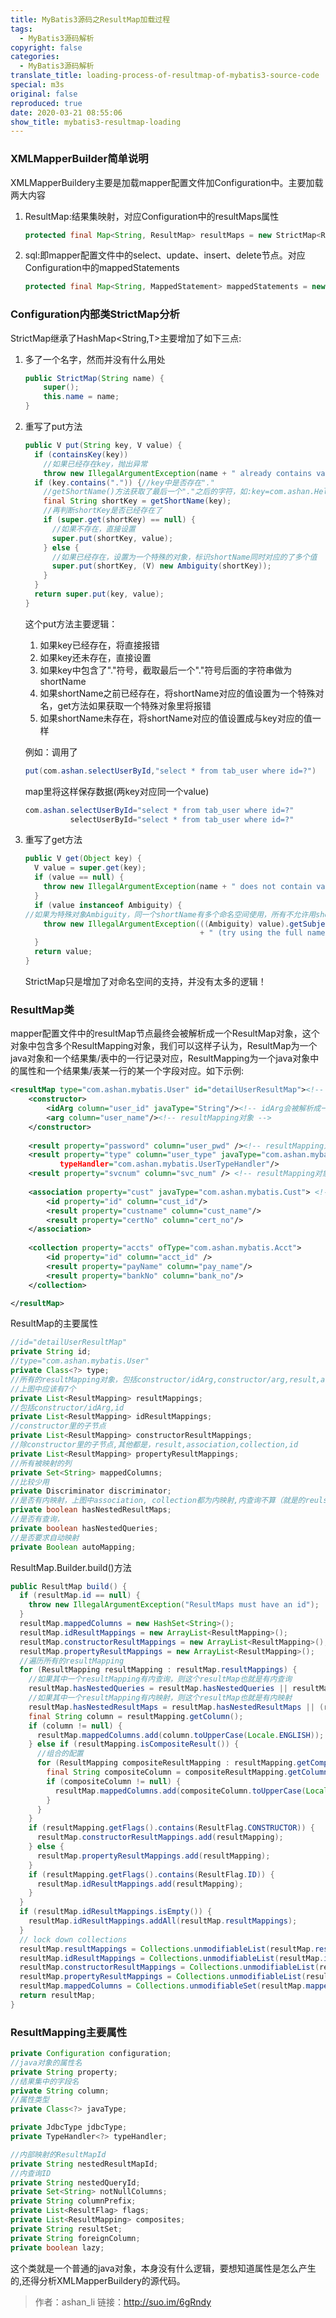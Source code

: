 ```yaml
---
title: MyBatis3源码之ResultMap加载过程
tags:
  - MyBatis3源码解析
copyright: false
categories:
  - MyBatis3源码解析
translate_title: loading-process-of-resultmap-of-mybatis3-source-code
special: m3s
original: false
reproduced: true
date: 2020-03-21 08:55:06
show_title: mybatis3-resultmap-loading
---
```



### XMLMapperBuilder简单说明  

XMLMapperBuildery主要是加载mapper配置文件加Configuration中。主要加载两大内容  

1.  ResultMap:结果集映射，对应Configuration中的resultMaps属性
    
    ```java
    protected final Map<String, ResultMap> resultMaps = new StrictMap<ResultMap>("Result Maps collection");
    ```
    
2.  sql:即mapper配置文件中的select、update、insert、delete节点。对应Configuration中的mappedStatements
    
    ```java
    protected final Map<String, MappedStatement> mappedStatements = new StrictMap<MappedStatement>("Mapped Statements collection");
    ```
    

### Configuration内部类StrictMap分析
StrictMap继承了HashMap<String,T>主要增加了如下三点:

1.  多了一个名字，然而并没有什么用处
    
    ```java
    public StrictMap(String name) {
        super();
        this.name = name;
    }
    ```
2.  重写了put方法
    
    ```java
    public V put(String key, V value) {
      if (containsKey(key))
        //如果已经存在key，抛出异常
        throw new IllegalArgumentException(name + " already contains value for " + key);
      if (key.contains(".")) {//key中是否存在"."
        //getShortName()方法获取了最后一个"."之后的字符，如:key=com.ashan.Hello,那么shortName=Hello
        final String shortKey = getShortName(key);
        //再判断shortKey是否已经存在了
        if (super.get(shortKey) == null) {
          //如果不存在，直接设置
          super.put(shortKey, value);
        } else {
          //如果已经存在，设置为一个特殊的对象，标识shortName同时对应的了多个值
          super.put(shortKey, (V) new Ambiguity(shortKey));
        }
      }
      return super.put(key, value);
    }
    ```
    这个put方法主要逻辑：
    
    1.  如果key已经存在，将直接报错
    2.  如果key还未存在，直接设置
    3.  如果key中包含了"."符号，截取最后一个"."符号后面的字符串做为shortName
    4.  如果shortName之前已经存在，将shortName对应的值设置为一个特殊对名，get方法如果获取一个特殊对象里将报错
    5.  如果shortName未存在，将shortName对应的值设置成与key对应的值一样
    
    例如：调用了
    
    ```java
    put(com.ashan.selectUserById,"select * from tab_user where id=?")
    ```
    
    map里将这样保存数据(两key对应同一个value)
    
    ```java
    com.ashan.selectUserById="select * from tab_user where id=?"
              selectUserById="select * from tab_user where id=?"
    ```
    
3.  重写了get方法
    
    ```java 
    public V get(Object key) {
      V value = super.get(key);
      if (value == null) {
        throw new IllegalArgumentException(name + " does not contain value for " + key);
      }
      if (value instanceof Ambiguity) {
    //如果为特殊对象Ambiguity，同一个shortName有多个命名空间使用，所有不允许用shortName方法，必须加上命名空间访问
        throw new IllegalArgumentException(((Ambiguity) value).getSubject() + " is ambiguous in " + name
                                           + " (try using the full name including the namespace, or rename one of the entries)");
      }
      return value;
    }
    ```
    
    StrictMap只是增加了对命名空间的支持，并没有太多的逻辑！

### ResultMap类
mapper配置文件中的resultMap节点最终会被解析成一个ResultMap对象，这个对象中包含多个ResultMapping对象，我们可以这样子认为，ResultMap为一个java对象和一个结果集/表中的一行记录对应，ResultMapping为一个java对象中的属性和一个结果集/表某一行的某一个字段对应。如下示例:

```xml
<resultMap type="com.ashan.mybatis.User" id="detailUserResultMap"><!-- 整个resultMap会被解析成一个ResultMap对应 -->
	<constructor>
		<idArg column="user_id" javaType="String"/><!-- idArg会被解析成一个resultMapping对象 -->
		<arg column="user_name"/><!-- resultMapping对象 -->
	</constructor>
	
	<result property="password" column="user_pwd" /><!-- resultMapping对象 -->
	<result property="type" column="user_type" javaType="com.ashan.mybatis.UserType" <!-- resultMapping对象 -->
	       typeHandler="com.ashan.mybatis.UserTypeHandler"/>
	<result property="svcnum" column="svc_num" /> <!-- resultMapping对象 -->
	
	<association property="cust" javaType="com.ashan.mybatis.Cust"> <!-- resultMapping对象 这个resultMapping对象指向了另一个ResultMap-->
		<id property="id" column="cust_id"/>
		<result property="custname" column="cust_name"/>
		<result property="certNo" column="cert_no"/>
	</association>
	
	<collection property="accts" ofType="com.ashan.mybatis.Acct">
		<id property="id" column="acct_id" />
		<result property="payName" column="pay_name"/>
		<result property="bankNo" column="bank_no"/>
	</collection>

</resultMap>
```

ResultMap的主要属性


```java
//id="detailUserResultMap"
private String id;
//type="com.ashan.mybatis.User"
private Class<?> type;
//所有的resultMapping对象，包括constructor/idArg,constructor/arg,result,association,collection,但不包括association和collection里的子节点
//上图中应该有7个
private List<ResultMapping> resultMappings;
//包括constructor/idArg,id
private List<ResultMapping> idResultMappings;
//constructor里的子节点
private List<ResultMapping> constructorResultMappings;
//除constructor里的子节点,其他都是，result,association,collection,id
private List<ResultMapping> propertyResultMappings;
//所有被映射的列
private Set<String> mappedColumns;
//比较少用
private Discriminator discriminator;
//是否有内映射，上图中association, collection都为内映射,内查询不算（就是的reulst节点中配置select属性的情况）
private boolean hasNestedResultMaps;
//是否有查询，
private boolean hasNestedQueries;
//是否要求自动映射
private Boolean autoMapping;
```

ResultMap.Builder.build()方法

```java
public ResultMap build() {
  if (resultMap.id == null) {
    throw new IllegalArgumentException("ResultMaps must have an id");
  }
  resultMap.mappedColumns = new HashSet<String>();
  resultMap.idResultMappings = new ArrayList<ResultMapping>();
  resultMap.constructorResultMappings = new ArrayList<ResultMapping>();
  resultMap.propertyResultMappings = new ArrayList<ResultMapping>();
  //遍历所有的resultMapping
  for (ResultMapping resultMapping : resultMap.resultMappings) {
    //如果其中一个resultMapping有内查询，则这个resultMap也就是有内查询
    resultMap.hasNestedQueries = resultMap.hasNestedQueries || resultMapping.getNestedQueryId() != null;
    //如果其中一个resultMapping有内映射，则这个resultMap也就是有内映射
    resultMap.hasNestedResultMaps = resultMap.hasNestedResultMaps || (resultMapping.getNestedResultMapId() != null && resultMapping.getResultSet() == null);
    final String column = resultMapping.getColumn();
    if (column != null) {
      resultMap.mappedColumns.add(column.toUpperCase(Locale.ENGLISH));
    } else if (resultMapping.isCompositeResult()) {
      //组合的配置
      for (ResultMapping compositeResultMapping : resultMapping.getComposites()) {
        final String compositeColumn = compositeResultMapping.getColumn();
        if (compositeColumn != null) {
          resultMap.mappedColumns.add(compositeColumn.toUpperCase(Locale.ENGLISH));
        }
      }
    }
    if (resultMapping.getFlags().contains(ResultFlag.CONSTRUCTOR)) {
      resultMap.constructorResultMappings.add(resultMapping);
    } else {
      resultMap.propertyResultMappings.add(resultMapping);
    }
    if (resultMapping.getFlags().contains(ResultFlag.ID)) {
      resultMap.idResultMappings.add(resultMapping);
    }
  }
  if (resultMap.idResultMappings.isEmpty()) {
    resultMap.idResultMappings.addAll(resultMap.resultMappings);
  }
  // lock down collections
  resultMap.resultMappings = Collections.unmodifiableList(resultMap.resultMappings);
  resultMap.idResultMappings = Collections.unmodifiableList(resultMap.idResultMappings);
  resultMap.constructorResultMappings = Collections.unmodifiableList(resultMap.constructorResultMappings);
  resultMap.propertyResultMappings = Collections.unmodifiableList(resultMap.propertyResultMappings);
  resultMap.mappedColumns = Collections.unmodifiableSet(resultMap.mappedColumns);
  return resultMap;
}
```
### ResultMapping主要属性


```java
private Configuration configuration;
//java对象的属性名
private String property;
//结果集中的字段名
private String column;
//属性类型
private Class<?> javaType;

private JdbcType jdbcType;
private TypeHandler<?> typeHandler;

//内部映射的ResultMapId
private String nestedResultMapId;
//内查询ID
private String nestedQueryId;
private Set<String> notNullColumns;
private String columnPrefix;
private List<ResultFlag> flags;
private List<ResultMapping> composites;
private String resultSet;
private String foreignColumn;
private boolean lazy;
```

这个类就是一个普通的java对象，本身没有什么逻辑，要想知道属性是怎么产生的,还得分析XMLMapperBuildery的源代码。

> 作者：ashan_li
> 链接：http://suo.im/6gRndy

